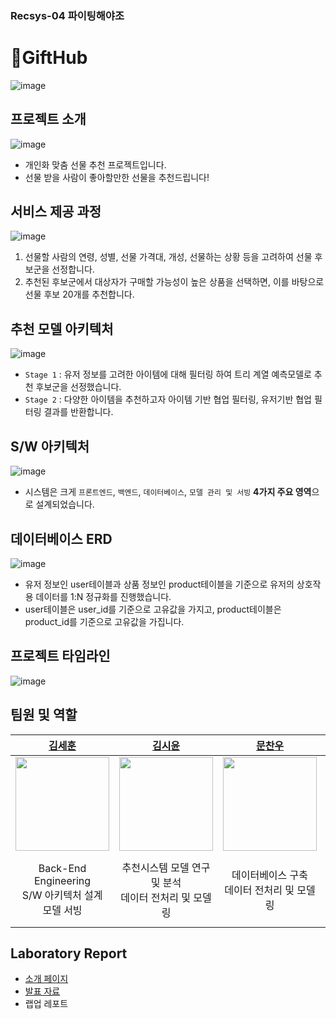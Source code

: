 
### Recsys-04 파이팅해야조
# 🎁GiftHub
![image](https://github.com/boostcampaitech6/level2-3-recsys-finalproject-recsys-04/assets/8871767/b681984d-70bf-4587-b49e-067ed7a9b243)
## 프로젝트 소개
![image](https://github.com/boostcampaitech6/level2-3-recsys-finalproject-recsys-04/assets/8871767/a7facf5b-bc15-4225-a24d-df775117000d)
- 개인화 맞춤 선물 추천 프로젝트입니다.
- 선물 받을 사람이 좋아할만한 선물을 추천드립니다!

## 서비스 제공 과정
![image](https://github.com/boostcampaitech6/level2-3-recsys-finalproject-recsys-04/assets/8871767/cbf2ffab-8206-46d1-9807-d6fba4cf2857)
1. 선물할 사람의 연령, 성별, 선물 가격대, 개성, 선물하는 상황 등을 고려하여 선물 후보군을 선정합니다.
2. 추천된 후보군에서 대상자가 구매할 가능성이 높은 상품을 선택하면, 이를 바탕으로 선물 후보 20개를 추천합니다.

## 추천 모델 아키텍처
![image](https://github.com/boostcampaitech6/level2-3-recsys-finalproject-recsys-04/assets/8871767/88ed5236-eea4-4de6-8881-a3fcced9eb16)
- `Stage 1` : 유저 정보를 고려한 아이템에 대해 필터링 하여 트리 계열 예측모델로 추천 후보군을 선정했습니다.
- `Stage 2` : 다양한 아이템을 추천하고자 아이템 기반 협업 필터링, 유저기반 협업 필터링 결과를 반환합니다.

## S/W 아키텍처
  ![image](https://github.com/boostcampaitech6/level2-3-recsys-finalproject-recsys-04/assets/8871767/f8ac4cc9-2671-4256-a635-8b07a5a5b43d)
- 시스템은 크게 `프론트엔드`, `백엔드`, `데이터베이스`, `모델 관리 및 서빙` **4가지 주요 영역**으로 설계되었습니다.

## 데이터베이스 ERD
![image](https://github.com/boostcampaitech6/level2-3-recsys-finalproject-recsys-04/assets/8871767/1dcef64b-eb18-4d7b-a6e7-3f66d5457d5d)
- 유저 정보인 user테이블과 상품 정보인 product테이블을 기준으로 유저의 상호작용 데이터를 1:N 정규화를 진행했습니다.
- user테이블은 user_id를 기준으로 고유값을 가지고, product테이블은 product_id를 기준으로 고유값을 가집니다.


## 프로젝트 타임라인
![image](https://github.com/boostcampaitech6/level2-3-recsys-finalproject-recsys-04/assets/8871767/bbc95736-5c64-4a6f-b223-88dd04d3b143)

## 팀원 및 역할
| [김세훈](https://github.com/warpfence) | [김시윤](https://github.com/tldbs5026) | [문찬우](https://github.com/chanwoomoon) | [배건우](https://github.com/gunwoof) | [이승준](https://github.com/llseungjun) |
| :------: |  :------: | :------: | :------: | :------: |
| [<img src="https://avatars.githubusercontent.com/u/8871767?v=4" height=150 width=150>](https://github.com/warpfence) | [<img src="https://avatars.githubusercontent.com/u/68991530?v=4" height=150 width=150> ](https://github.com/tldbs5026) | [<img src="https://avatars.githubusercontent.com/u/95879995?v=4" height=150 width=150> ](https://github.com/chanwoomoon) | [<img src="https://avatars.githubusercontent.com/u/83867930?v=4" height=150 width=150>](https://github.com/gunwoof) | [<img src="https://avatars.githubusercontent.com/u/133944361?v=4" height=150 width=150>](https://github.com/llseungjun) |
|Back-End Engineering<br/>S/W 아키텍처 설계<br/>모델 서빙|추천시스템 모델 연구 및 분석<br/>데이터 전처리 및 모델링|데이터베이스 구축<br/>데이터 전처리 및 모델링|ER다이어그램 설계<br/>모델 리팩토링|Front-End Engineering<br/>UI/UX 디자인<br/>데이터 전처리 및 모델링|

## Laboratory Report
- [소개 페이지](https://www.notion.so/boostcampait/RecSys-04-GiftHub-73d95879d9d34c7abf897a0afe7c9342?pvs=4)
- [발표 자료](https://github.com/boostcampaitech6/level2-3-recsys-finalproject-recsys-04/blob/setting/docs/%5B%EC%B5%9C%EC%A2%85%5DRecSys_4%EC%A1%B0_%EA%B0%9C%EC%9D%B8%ED%99%94%20%EB%A7%9E%EC%B6%A4%20%EC%84%A0%EB%AC%BC%20%EC%B6%94%EC%B2%9C.pdf)
- 랩업 레포트
